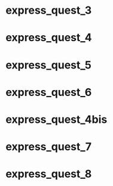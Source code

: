 # express_quest_3

# express_quest_4

# express_quest_5

# express_quest_6

# express_quest_4bis

# express_quest_7

# express_quest_8
